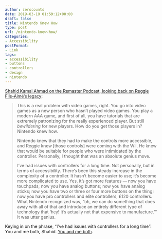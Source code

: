 ```yaml
---
author: zerocounts
date: 2019-03-10 01:59:12+00:00
draft: false
title: Nintendo Knew How
type: post
url: /nintendo-knew-how/
categories:
- Accessibility
postFormat:
- Link
tags:
- accessibility
- buttons
- controllers
- design
- nintendo
---
```


[Shahid Kamal Ahmad on the Remaster Podcast, looking back on Reggie Fils-Aimé‘s legacy](https://www.relay.fm/remaster/74):

> This is a real problem with video games, right. You go into video games as a new person who hasn’t played video games. You play a modern AAA game, and first of all, you have tutorials that are extremely patronizing for the really experienced player. But still _bewildering_ for new players. How do you get those players in? Nintendo knew how.
>
> Nintendo knew that they had to make the controls more accessible, and Reggie knew [those controls] were coming with the Wii. He knew that would be suitable for people who were intimidated by the controller. Personally, I thought that was an absolute genius move.
>
> I’ve had issues with controllers for a long time. Not personally, but in terms of accessibility. There’s been this steady increase in the complexity of a controller. It hasn’t become easier to use; it’s become more complicated to use. Yes, it’s got more features — now you have touchpads; now you have analog buttons; now you have analog sticks; now you have two or three or four more buttons on the thing; now you have pro controllers and elite controllers, £120 controllers. What Nintendo recognized was, “oh, we can do something that does away with all of that and introduce an entirely different type of technology that ‘hey! It’s actually not that expensive to manufacture.’” It was utter genius.

Keying in on the phrase, “I’ve had issues with controllers for a long time”: You and me both, Shahid. [You and me both](/2015/05/31/buttons/).
